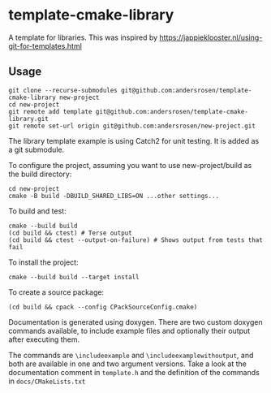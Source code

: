 # template-cmake-library
A template for libraries. This was inspired by https://jappieklooster.nl/using-git-for-templates.html

## Usage

```
git clone --recurse-submodules git@github.com:andersrosen/template-cmake-library new-project
cd new-project
git remote add template git@github.com:andersrosen/template-cmake-library.git
git remote set-url origin git@github.com:andersrosen/new-project.git
```

The library template example is using Catch2 for unit testing. It is added as
a git submodule.

To configure the project, assuming you want to use new-project/build as
the build directory:
```
cd new-project
cmake -B build -DBUILD_SHARED_LIBS=ON ...other settings...
```

To build and test:
```
cmake --build build
(cd build && ctest) # Terse output
(cd build && ctest --output-on-failure) # Shows output from tests that fail 
```

To install the project:
```
cmake --build build --target install
```

To create a source package:
```
(cd build && cpack --config CPackSourceConfig.cmake)
```

Documentation is generated using doxygen. There are two custom doxygen commands
available, to include example files and optionally their output after executing
them.

The commands are `\includeexample` and `\includeexamplewithoutput`, and both are
available in one and two argument versions. Take a look at the documentation
comment in `template.h` and the definition of the commands in `docs/CMakeLists.txt`
